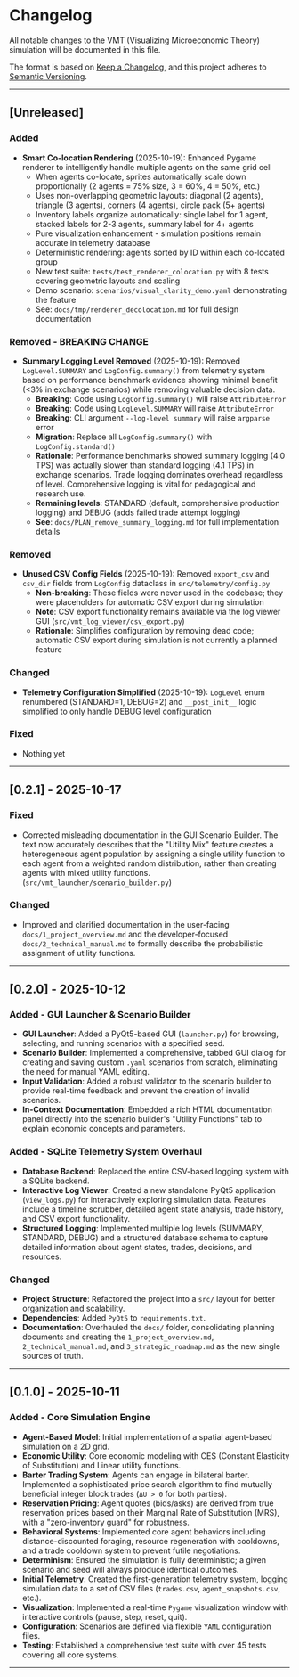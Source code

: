 # Changelog

All notable changes to the VMT (Visualizing Microeconomic Theory) simulation will be documented in this file.

The format is based on [Keep a Changelog](https://keepachangelog.com/en/1.0.0/),
and this project adheres to [Semantic Versioning](https://semver.org/spec/v2.0.0.html).

---

## [Unreleased]

### Added
- **Smart Co-location Rendering** (2025-10-19): Enhanced Pygame renderer to intelligently handle multiple agents on the same grid cell
  - When agents co-locate, sprites automatically scale down proportionally (2 agents = 75% size, 3 = 60%, 4 = 50%, etc.)
  - Uses non-overlapping geometric layouts: diagonal (2 agents), triangle (3 agents), corners (4 agents), circle pack (5+ agents)
  - Inventory labels organize automatically: single label for 1 agent, stacked labels for 2-3 agents, summary label for 4+ agents
  - Pure visualization enhancement - simulation positions remain accurate in telemetry database
  - Deterministic rendering: agents sorted by ID within each co-located group
  - New test suite: `tests/test_renderer_colocation.py` with 8 tests covering geometric layouts and scaling
  - Demo scenario: `scenarios/visual_clarity_demo.yaml` demonstrating the feature
  - See: `docs/tmp/renderer_decolocation.md` for full design documentation

### Removed - BREAKING CHANGE
- **Summary Logging Level Removed** (2025-10-19): Removed `LogLevel.SUMMARY` and `LogConfig.summary()` from telemetry system based on performance benchmark evidence showing minimal benefit (<3% in exchange scenarios) while removing valuable decision data.
  - **Breaking**: Code using `LogConfig.summary()` will raise `AttributeError`
  - **Breaking**: Code using `LogLevel.SUMMARY` will raise `AttributeError`
  - **Breaking**: CLI argument `--log-level summary` will raise `argparse` error
  - **Migration**: Replace all `LogConfig.summary()` with `LogConfig.standard()`
  - **Rationale**: Performance benchmarks showed summary logging (4.0 TPS) was actually slower than standard logging (4.1 TPS) in exchange scenarios. Trade logging dominates overhead regardless of level. Comprehensive logging is vital for pedagogical and research use.
  - **Remaining levels**: STANDARD (default, comprehensive production logging) and DEBUG (adds failed trade attempt logging)
  - **See**: `docs/PLAN_remove_summary_logging.md` for full implementation details

### Removed
- **Unused CSV Config Fields** (2025-10-19): Removed `export_csv` and `csv_dir` fields from `LogConfig` dataclass in `src/telemetry/config.py`
  - **Non-breaking**: These fields were never used in the codebase; they were placeholders for automatic CSV export during simulation
  - **Note**: CSV export functionality remains available via the log viewer GUI (`src/vmt_log_viewer/csv_export.py`)
  - **Rationale**: Simplifies configuration by removing dead code; automatic CSV export during simulation is not currently a planned feature

### Changed
- **Telemetry Configuration Simplified** (2025-10-19): `LogLevel` enum renumbered (STANDARD=1, DEBUG=2) and `__post_init__` logic simplified to only handle DEBUG level configuration

### Fixed
- Nothing yet

---

## [0.2.1] - 2025-10-17

### Fixed
- Corrected misleading documentation in the GUI Scenario Builder. The text now accurately describes that the "Utility Mix" feature creates a heterogeneous agent population by assigning a single utility function to each agent from a weighted random distribution, rather than creating agents with mixed utility functions. (`src/vmt_launcher/scenario_builder.py`)

### Changed
- Improved and clarified documentation in the user-facing `docs/1_project_overview.md` and the developer-focused `docs/2_technical_manual.md` to formally describe the probabilistic assignment of utility functions.

---

## [0.2.0] - 2025-10-12

### Added - GUI Launcher & Scenario Builder
- **GUI Launcher**: Added a PyQt5-based GUI (`launcher.py`) for browsing, selecting, and running scenarios with a specified seed.
- **Scenario Builder**: Implemented a comprehensive, tabbed GUI dialog for creating and saving custom `.yaml` scenarios from scratch, eliminating the need for manual YAML editing.
- **Input Validation**: Added a robust validator to the scenario builder to provide real-time feedback and prevent the creation of invalid scenarios.
- **In-Context Documentation**: Embedded a rich HTML documentation panel directly into the scenario builder's "Utility Functions" tab to explain economic concepts and parameters.

### Added - SQLite Telemetry System Overhaul
- **Database Backend**: Replaced the entire CSV-based logging system with a SQLite backend.
- **Interactive Log Viewer**: Created a new standalone PyQt5 application (`view_logs.py`) for interactively exploring simulation data. Features include a timeline scrubber, detailed agent state analysis, trade history, and CSV export functionality.
- **Structured Logging**: Implemented multiple log levels (SUMMARY, STANDARD, DEBUG) and a structured database schema to capture detailed information about agent states, trades, decisions, and resources.

### Changed
- **Project Structure**: Refactored the project into a `src/` layout for better organization and scalability.
- **Dependencies**: Added `PyQt5` to `requirements.txt`.
- **Documentation**: Overhauled the `docs/` folder, consolidating planning documents and creating the `1_project_overview.md`, `2_technical_manual.md`, and `3_strategic_roadmap.md` as the new single sources of truth.

---

## [0.1.0] - 2025-10-11

### Added - Core Simulation Engine
- **Agent-Based Model**: Initial implementation of a spatial agent-based simulation on a 2D grid.
- **Economic Utility**: Core economic modeling with CES (Constant Elasticity of Substitution) and Linear utility functions.
- **Barter Trading System**: Agents can engage in bilateral barter. Implemented a sophisticated price search algorithm to find mutually beneficial integer block trades (`ΔU > 0` for both parties).
- **Reservation Pricing**: Agent quotes (bids/asks) are derived from true reservation prices based on their Marginal Rate of Substitution (MRS), with a "zero-inventory guard" for robustness.
- **Behavioral Systems**: Implemented core agent behaviors including distance-discounted foraging, resource regeneration with cooldowns, and a trade cooldown system to prevent futile negotiations.
- **Determinism**: Ensured the simulation is fully deterministic; a given scenario and seed will always produce identical outcomes.
- **Initial Telemetry**: Created the first-generation telemetry system, logging simulation data to a set of CSV files (`trades.csv`, `agent_snapshots.csv`, etc.).
- **Visualization**: Implemented a real-time `Pygame` visualization window with interactive controls (pause, step, reset, quit).
- **Configuration**: Scenarios are defined via flexible `YAML` configuration files.
- **Testing**: Established a comprehensive test suite with over 45 tests covering all core systems.

---

